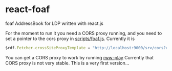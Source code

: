 react-foaf
==========

foaf AddressBook for LDP written with react.js

For the moment to run it you need a CORS proxy running, and you need to set
a pointer to the cors proxy in [scripts/foaf.js](scripts/foaf.js). Currently
it is

```javascript
$rdf.Fetcher.crossSiteProxyTemplate = "http://localhost:9000/srv/cors?url=";
```

You can get a CORS proxy to work by running [rww-play](https://github.com/stample/rww-play)
Currently that CORS proxy is not very stable. This is a very first version...


